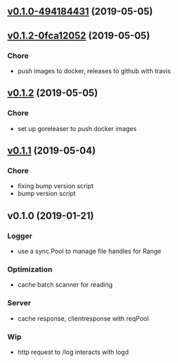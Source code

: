 
<a name="v0.1.0-494184431"></a>
## [v0.1.0-494184431](https://github.com/jeffrom/logd/compare/v0.1.2-0fca12052...v0.1.0-494184431) (2019-05-05)


<a name="v0.1.2-0fca12052"></a>
## [v0.1.2-0fca12052](https://github.com/jeffrom/logd/compare/v0.1.2...v0.1.2-0fca12052) (2019-05-05)

### Chore

* push images to docker, releases to github with travis


<a name="v0.1.2"></a>
## [v0.1.2](https://github.com/jeffrom/logd/compare/v0.1.1...v0.1.2) (2019-05-05)

### Chore

* set up goreleaser to push docker images


<a name="v0.1.1"></a>
## [v0.1.1](https://github.com/jeffrom/logd/compare/v0.1.0...v0.1.1) (2019-05-04)

### Chore

* fixing bump version script
* bump version script


<a name="v0.1.0"></a>
## v0.1.0 (2019-01-21)

### Logger

* use a sync.Pool to manage file handles for Range

### Optimization

* cache batch scanner for reading

### Server

* cache response, clientresponse with reqPool

### Wip

* http request to /log interacts with logd

